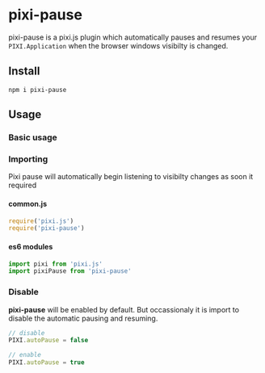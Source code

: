 # pixi-pause

pixi-pause is a pixi.js plugin which automatically pauses and resumes your `PIXI.Application` when the browser windows visibilty is changed.


## Install

```shell
npm i pixi-pause
```

## Usage

### Basic usage

### Importing

Pixi pause will automatically begin listening to visibilty changes as soon it required

#### common.js

```js
require('pixi.js')
require('pixi-pause')
```

#### es6 modules

```js
import pixi from 'pixi.js'
import pixiPause from 'pixi-pause'
```

### Disable

**pixi-pause** will be enabled by default. But occassionaly it is import to disable the automatic pausing and resuming.

```js
// disable
PIXI.autoPause = false

// enable
PIXI.autoPause = true
```
